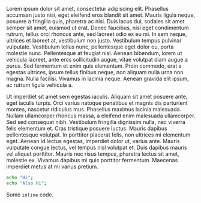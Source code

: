 Lorem ipsum dolor sit amet, consectetur adipiscing elit. Phasellus accumsan justo nisi, eget eleifend eros blandit sit amet. Mauris ligula neque, posuere a fringilla quis, pharetra ac nisi. Duis lacus dui, sodales sit amet semper sit amet, euismod ut erat. Donec faucibus, nisi eget condimentum rutrum, tellus orci rhoncus ante, sed laoreet odio ex eu mi. In sem neque, ultrices et laoreet at, vestibulum non justo. Vestibulum tempus pulvinar vulputate. Vestibulum tellus nunc, pellentesque eget dolor eu, porta molestie nunc. Pellentesque at feugiat nisl. Aenean bibendum, lorem ut vehicula laoreet, ante eros sollicitudin augue, vitae volutpat diam augue a purus. Sed fermentum et enim quis elementum. Proin commodo, erat a egestas ultrices, ipsum tellus finibus neque, non aliquam nulla urna non magna. Nulla facilisi. Vivamus in lacinia neque. Aenean gravida elit ipsum, ac rutrum ligula vehicula a.

Ut imperdiet sit amet sem egestas iaculis. Aliquam sit amet posuere ante, eget iaculis turpis. Orci varius natoque penatibus et magnis dis parturient montes, nascetur ridiculus mus. Phasellus maximus lacinia malesuada. Nullam ullamcorper rhoncus massa, a eleifend enim malesuada ullamcorper. Sed sed consequat nibh. Vestibulum fringilla dignissim nulla, nec viverra felis elementum et. Cras tristique posuere luctus. Mauris dapibus pellentesque volutpat. In porttitor placerat felis, non ultrices mi elementum eget. Aenean id lectus egestas, imperdiet dolor ut, varius ante. Mauris vulputate congue lectus, vel tempus nisl volutpat et. Duis dapibus mauris vel aliquet porttitor. Mauris nec risus tempus, pharetra lectus sit amet, molestie ex. Vivamus dapibus mi quis porttitor fermentum. Maecenas imperdiet metus at mi varius pretium. 


```bash
echo "Hi";
echo "Also Hi";
```

Some `inline` code.
